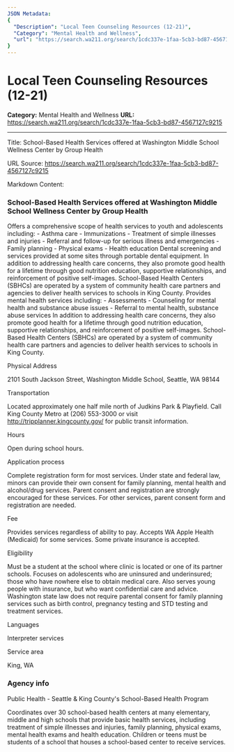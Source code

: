 ```yaml
---
JSON Metadata:
{
  "Description": "Local Teen Counseling Resources (12-21)",
  "Category": "Mental Health and Wellness",
  "url": "https://search.wa211.org/search/1cdc337e-1faa-5cb3-bd87-4567127c9215"
}
---
```


# Local Teen Counseling Resources (12-21)

**Category:** Mental Health and Wellness
**URL:** https://search.wa211.org/search/1cdc337e-1faa-5cb3-bd87-4567127c9215

---

Title: School-Based Health Services offered at Washington Middle School Wellness Center by Group Health

URL Source: https://search.wa211.org/search/1cdc337e-1faa-5cb3-bd87-4567127c9215

Markdown Content:
### School-Based Health Services offered at Washington Middle School Wellness Center by Group Health

Offers a comprehensive scope of health services to youth and adolescents including: - Asthma care - Immunizations - Treatment of simple illnesses and injuries - Referral and follow-up for serious illness and emergencies - Family planning - Physical exams - Health education  Dental screening and services provided at some sites through portable dental equipment. In addition to addressing health care concerns, they also promote good health for a lifetime through good nutrition education, supportive relationships, and reinforcement of positive self-images. School-Based Health Centers (SBHCs) are operated by a system of community health care partners and agencies to deliver health services to schools in King County. Provides mental health services including: - Assessments - Counseling for mental health and substance abuse issues - Referral to mental health, substance abuse services  In addition to addressing health care concerns, they also promote good health for a lifetime through good nutrition education, supportive relationships, and reinforcement of positive self-images. School-Based Health Centers (SBHCs) are operated by a system of community health care partners and agencies to deliver health services to schools in King County.

Physical Address

2101 South Jackson Street, Washington Middle School, Seattle, WA 98144

Transportation

Located approximately one half mile north of Judkins Park & Playfield. Call King County Metro at (206) 553-3000 or visit http://tripplanner.kingcounty.gov/ for public transit information.

Hours

Open during school hours.

Application process

Complete registration form for most services.  Under state and federal law, minors can provide their own consent for family planning, mental health and alcohol/drug services.  Parent consent and registration are strongly encouraged for these services.  For other services, parent consent form and registration are needed.

Fee

Provides services regardless of ability to pay.  Accepts WA Apple Health (Medicaid) for some services. Some private insurance is accepted.

Eligibility

Must be a student at the school where clinic is located or one of its partner schools. Focuses on adolescents who are uninsured and underinsured; those who have nowhere else to obtain medical care. Also serves young people with insurance, but who want confidential care and advice. Washington state law does not require parental consent for family planning services such as birth control, pregnancy testing and STD testing and treatment services.

Languages

Interpreter services

Service area

King, WA

### Agency info

Public Health - Seattle & King County's School-Based Health Program

Coordinates over 30 school-based health centers at many elementary, middle and high schools that provide basic health services, including treatment of simple illnesses and injuries, family planning, physical exams, mental health exams and health education. Children or teens must be students of a school that houses a school-based center to receive services.

